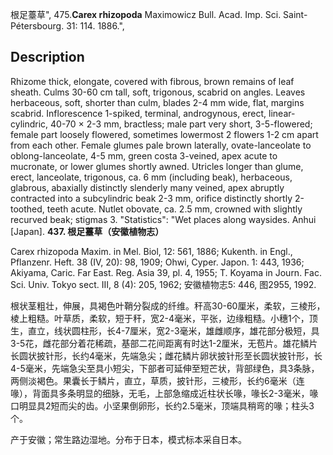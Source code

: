根足薹草",
475.**Carex rhizopoda** Maximowicz Bull. Acad. Imp. Sci. Saint-Pétersbourg. 31: 114. 1886.",

## Description
Rhizome thick, elongate, covered with fibrous, brown remains of leaf sheath. Culms 30-60 cm tall, soft, trigonous, scabrid on angles. Leaves herbaceous, soft, shorter than culm, blades 2-4 mm wide, flat, margins scabrid. Inflorescence 1-spiked, terminal, androgynous, erect, linear-cylindric, 40-70 × 2-3 mm, bractless; male part very short, 3-5-flowered; female part loosely flowered, sometimes lowermost 2 flowers 1-2 cm apart from each other. Female glumes pale brown laterally, ovate-lanceolate to oblong-lanceolate, 4-5 mm, green costa 3-veined, apex acute to mucronate, or lower glumes shortly awned. Utricles longer than glume, erect, lanceolate, trigonous, ca. 6 mm (including beak), herbaceous, glabrous, abaxially distinctly slenderly many veined, apex abruptly contracted into a subcylindric beak 2-3 mm, orifice distinctly shortly 2-toothed, teeth acute. Nutlet obovate, ca. 2.5 mm, crowned with slightly recurved beak; stigmas 3.
  "Statistics": "Wet places along waysides. Anhui [Japan].
**437. 根足薹草（安徽植物志）**

Carex rhizopoda Maxim. in Mel. Biol, 12: 561, 1886; Kukenth. in Engl., Pflanzenr. Heft. 38 (IV, 20): 98, 1909; Ohwi, Cyper. Japon. 1: 443, 1936; Akiyama, Caric. Far East. Reg. Asia 39, pl. 4, 1955; T. Koyama in Journ. Fac. Sci. Univ. Tokyo sect. III, 8 (4): 205, 1962; 安徽植物志5: 446, 图2955, 1992.

根状茎粗壮，伸展，具褐色叶鞘分裂成的纤维。秆高30-60厘米，柔软，三棱形，棱上粗糙。叶草质，柔软，短于秆，宽2-4毫米，平张，边缘粗糙。小穗1个，顶生，直立，线状圆柱形，长4-7厘米，宽2-3毫米，雄雌顺序，雄花部分极短，具3-5花，雌花部分着花稀疏，基部二花间距离有时达1-2厘米，无苞片。雄花鳞片长圆状披针形，长约4毫米，先端急尖；雌花鳞片卵状披针形至长圆状披针形，长4-5毫米，先端急尖至具小短尖，下部者可延伸至短芒状，背部绿色，具3条脉，两侧淡褐色。果囊长于鳞片，直立，草质，披针形，三棱形，长约6毫米（连喙），背面具多条明显的细脉，无毛，上部急缩成近柱状长喙，喙长2-3毫米，喙口明显具2短而尖的齿。小坚果倒卵形，长约2.5毫米，顶端具稍弯的喙；柱头3个。

产于安徽；常生路边湿地。分布于日本，模式标本采自日本。
